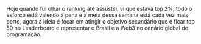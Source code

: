 Hoje quando fui olhar o ranking até assustei, vi que estava top 2%, todo o esforço está valendo à pena e a meta dessa semana está cada vez mais perto, agora a ideia é focar em atingir o objetivo secundário que é ficar top 50 no Leaderboard e representar o Brasil e a Web3 no cenário global de programação.